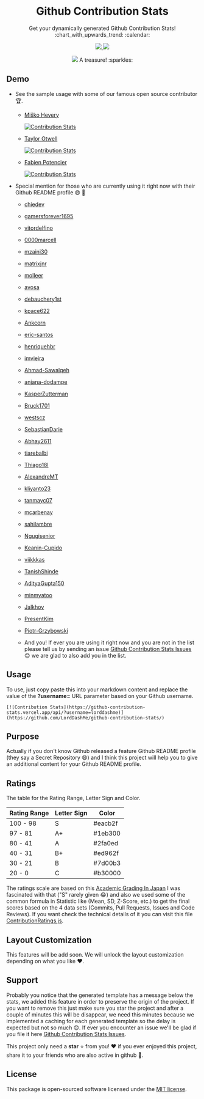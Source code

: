 <h1 align="center">Github Contribution Stats</h1>
<p align="center">Get your dynamically generated Github Contribution Stats! :chart_with_upwards_trend: :calendar:</p>
<p align="center">
  <a href="https://travis-ci.org/LordDashMe/github-contribution-stats">
    <img src="https://img.shields.io/travis/LordDashMe/github-contribution-stats/master.svg?style=for-the-badge" />
  </a>
  <a href="https://coveralls.io/github/LordDashMe/github-contribution-stats?branch=master">
    <img src="https://img.shields.io/coveralls/LordDashMe/github-contribution-stats/master.svg?style=for-the-badge" />
  </a>
</p>
<p align="center">
  <img src="https://github.githubassets.com/images/mona-whisper.gif" /> A treasure! :sparkles:
</p>

## Demo

- See the sample usage with some of our famous open source contributor :trophy:.

  - [Miško Hevery](https://github.com/mhevery)

    [![Contribution Stats](https://github-contribution-stats.vercel.app/api/?username=mhevery)](https://github.com/LordDashMe/github-contribution-stats/)

  - [Taylor Otwell](https://github.com/taylorotwell)

    [![Contribution Stats](https://github-contribution-stats.vercel.app/api/?username=taylorotwell)](https://github.com/LordDashMe/github-contribution-stats/)

  - [Fabien Potencier](https://github.com/fabpot)

    [![Contribution Stats](https://github-contribution-stats.vercel.app/api/?username=fabpot)](https://github.com/LordDashMe/github-contribution-stats/)

- Special mention for those who are currently using it right now with their Github README profile :smile: :tada:

  - [chiedev](https://github.com/chiedev)
  
  - [gamersforever1695](https://github.com/gamersforever1695)
  
  - [vitordelfino](https://github.com/vitordelfino)

  - [0000marcell](https://github.com/0000marcell)
  
  - [mzaini30](https://github.com/mzaini30)
  
  - [matrixjnr](https://github.com/matrixjnr)
  
  - [molleer](https://github.com/molleer)
  
  - [avosa](https://github.com/avosa)
  
  - [debauchery1st](https://github.com/debauchery1st)
  
  - [kpace622](https://github.com/kpace622)

  - [Ankcorn](https://github.com/Ankcorn)
  
  - [eric-santos](https://github.com/eric-santos)

  - [henriquehbr](https://github.com/henriquehbr)

  - [imvieira](https://github.com/imvieira)
  
  - [Ahmad-Sawalqeh](https://github.com/Ahmad-Sawalqeh)
  
  - [anjana-dodampe](https://github.com/anjana-dodampe)
  
  - [KasperZutterman](https://github.com/KasperZutterman)
  
  - [Bruck1701](https://github.com/Bruck1701)
  
  - [westscz](https://github.com/westscz)
  
  - [SebastianDarie](https://github.com/SebastianDarie)
  
  - [Abhay2611](https://github.com/Abhay2611)
  
  - [tiarebalbi](https://github.com/tiarebalbi)
  
  - [Thiago18l](https://github.com/Thiago18l)
  
  - [AlexandreMT](https://github.com/AlexandreMT)
  
  - [kliyanto23](https://github.com/kliyanto23)
  
  - [tanmayc07](https://github.com/tanmayc07)
  
  - [mcarbenay](https://github.com/mcarbenay)
  
  - [sahilambre](https://github.com/sahilambre)
  
  - [Ngugisenior](https://github.com/Ngugisenior)
  
  - [Keanin-Cupido](https://github.com/Keanin-Cupido)
  
  - [viikkkas](https://github.com/viikkkas)
  
  - [TanishShinde](https://github.com/TanishShinde)
  
  - [AdityaGupta150](https://github.com/AdityaGupta150)
  
  - [minmyatoo](https://github.com/minmyatoo)
  
  - [Jalkhov](https://github.com/Jalkhov)
  
  - [PresentKim](https://github.com/PresentKim)
  
  - [Piotr-Grzybowski](https://github.com/Piotr-Grzybowski)
  
  - And you! If ever you are using it right now and you are not in the list please tell us by sending an issue [Github Contribution Stats Issues](https://github.com/LordDashMe/github-contribution-stats/issues) :blush: we are glad to also add you in the list.

## Usage

To use, just copy paste this into your markdown content and replace the value of the **?username=** URL parameter based on your Github username.

```text
[![Contribution Stats](https://github-contribution-stats.vercel.app/api/?username=lorddashme)](https://github.com/LordDashMe/github-contribution-stats/)
```

## Purpose

Actually if you don't know Github released a feature Github README profile (they say a Secret Repository :smile:) and I think this project will help you to give an additional content for your Github README profile.

## Ratings

The table for the Rating Range, Letter Sign and Color.

| Rating Range | Letter Sign | Color |
| ---- | ---- | ---- |
| 100 - 98 | S | #eacb2f |
| 97 - 81 | A+ | #1eb300 |
| 80 - 41 | A | #2fa0ed |
| 40 - 31 | B+ | #ed962f |
| 30 - 21 | B | #7d00b3 |
| 20 - 0 | C | #b30000 |

The ratings scale are based on this [Academic Grading In Japan](https://en.wikipedia.org/wiki/Academic_grading_in_Japan) I was fascinated with that ("S" rarely given :joy:) and also we used some of the common formula in Statistic like (Mean, SD, Z-Score, etc.) to get the final scores based on the 4 data sets (Commits, Pull Requests, Issues and Code Reviews). If you want check the technical details of it you can visit this file [ContributionRatings.js](https://github.com/LordDashMe/github-contribution-stats/blob/master/src/ContributionRatings.js).

## Layout Customization

This features will be add soon. We will unlock the layout customization depending on what you like :heart:.

## Support

Probably you notice that the generated template has a message below the stats, we added this feature in order to preserve the origin of the project. If you want to remove this just make sure you star the project and after a couple of minutes this will be disappear, we need this minutes because we implemented a caching for each generated template so the delay is expected but not so much :blush:. If ever you encounter an issue we'll be glad if you file it here [Github Contribution Stats Issues](https://github.com/LordDashMe/github-contribution-stats/issues).

This project only need a **star** :star: from you! :heart: if you ever enjoyed this project, share it to your friends who are also active in github :handshake:.

## License

This package is open-sourced software licensed under the [MIT license](https://opensource.org/licenses/MIT).
